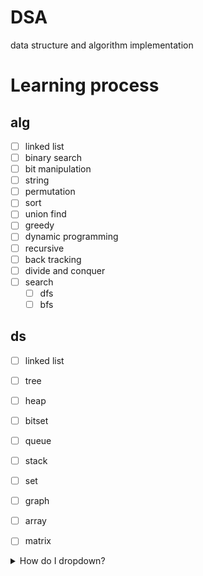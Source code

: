 # DSA
data structure and algorithm implementation


# Learning process
## alg
- [ ] linked list
- [ ] binary search
- [ ] bit manipulation
- [ ] string
- [ ] permutation
- [ ] sort
- [ ] union find
- [ ] greedy
- [ ] dynamic programming
- [ ] recursive
- [ ] back tracking
- [ ] divide and conquer
- [ ] search
    - [ ] dfs
    - [ ] bfs
## ds
- [ ] linked list
- [ ] tree
- [ ] heap
- [ ] bitset
- [ ] queue
- [ ] stack
- [ ] set
- [ ] graph
- [ ] array
- [ ] matrix






<details>
<summary>How do I dropdown?</summary>
<br>
This is how you dropdown.
</details>